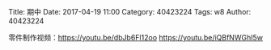 Title: 期中
Date: 2017-04-19 11:00
Category: 40423224
Tags: w8
Author: 40423224

零件制作视频：https://youtu.be/dbJb6Fl12oo
https://youtu.be/iQBfNWGhI5w

